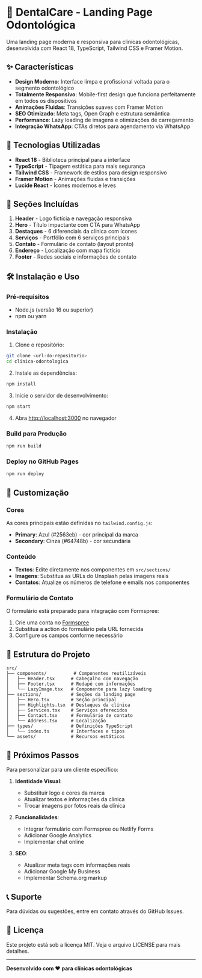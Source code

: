 # 🦷 DentalCare - Landing Page Odontológica

Uma landing page moderna e responsiva para clínicas odontológicas, desenvolvida com React 18, TypeScript, Tailwind CSS e Framer Motion.

## ✨ Características

- **Design Moderno**: Interface limpa e profissional voltada para o segmento odontológico
- **Totalmente Responsivo**: Mobile-first design que funciona perfeitamente em todos os dispositivos
- **Animações Fluidas**: Transições suaves com Framer Motion
- **SEO Otimizado**: Meta tags, Open Graph e estrutura semântica
- **Performance**: Lazy loading de imagens e otimizações de carregamento
- **Integração WhatsApp**: CTAs diretos para agendamento via WhatsApp

## 🚀 Tecnologias Utilizadas

- **React 18** - Biblioteca principal para a interface
- **TypeScript** - Tipagem estática para mais segurança
- **Tailwind CSS** - Framework de estilos para design responsivo
- **Framer Motion** - Animações fluidas e transições
- **Lucide React** - Ícones modernos e leves

## 📱 Seções Incluídas

1. **Header** - Logo fictícia e navegação responsiva
2. **Hero** - Título impactante com CTA para WhatsApp
3. **Destaques** - 6 diferenciais da clínica com ícones
4. **Serviços** - Portfólio com 6 serviços principais
5. **Contato** - Formulário de contato (layout pronto)
6. **Endereço** - Localização com mapa fictício
7. **Footer** - Redes sociais e informações de contato

## 🛠️ Instalação e Uso

### Pré-requisitos
- Node.js (versão 16 ou superior)
- npm ou yarn

### Instalação

1. Clone o repositório:
```bash
git clone <url-do-repositorio>
cd clinica-odontologica
```

2. Instale as dependências:
```bash
npm install
```

3. Inicie o servidor de desenvolvimento:
```bash
npm start
```

4. Abra [http://localhost:3000](http://localhost:3000) no navegador

### Build para Produção

```bash
npm run build
```

### Deploy no GitHub Pages

```bash
npm run deploy
```

## 🎨 Customização

### Cores
As cores principais estão definidas no `tailwind.config.js`:
- **Primary**: Azul (#2563eb) - cor principal da marca
- **Secondary**: Cinza (#64748b) - cor secundária

### Conteúdo
- **Textos**: Edite diretamente nos componentes em `src/sections/`
- **Imagens**: Substitua as URLs do Unsplash pelas imagens reais
- **Contatos**: Atualize os números de telefone e emails nos componentes

### Formulário de Contato
O formulário está preparado para integração com Formspree:
1. Crie uma conta no [Formspree](https://formspree.io)
2. Substitua a action do formulário pela URL fornecida
3. Configure os campos conforme necessário

## 📁 Estrutura do Projeto

```
src/
├── components/          # Componentes reutilizáveis
│   ├── Header.tsx      # Cabeçalho com navegação
│   ├── Footer.tsx      # Rodapé com informações
│   └── LazyImage.tsx   # Componente para lazy loading
├── sections/           # Seções da landing page
│   ├── Hero.tsx        # Seção principal
│   ├── Highlights.tsx  # Destaques da clínica
│   ├── Services.tsx    # Serviços oferecidos
│   ├── Contact.tsx     # Formulário de contato
│   └── Address.tsx     # Localização
├── types/              # Definições TypeScript
│   └── index.ts        # Interfaces e tipos
└── assets/             # Recursos estáticos
```

## 🎯 Próximos Passos

Para personalizar para um cliente específico:

1. **Identidade Visual**:
   - Substituir logo e cores da marca
   - Atualizar textos e informações da clínica
   - Trocar imagens por fotos reais da clínica

2. **Funcionalidades**:
   - Integrar formulário com Formspree ou Netlify Forms
   - Adicionar Google Analytics
   - Implementar chat online

3. **SEO**:
   - Atualizar meta tags com informações reais
   - Adicionar Google My Business
   - Implementar Schema.org markup

## 📞 Suporte

Para dúvidas ou sugestões, entre em contato através do GitHub Issues.

## 📄 Licença

Este projeto está sob a licença MIT. Veja o arquivo LICENSE para mais detalhes.

---

**Desenvolvido com ❤️ para clínicas odontológicas**